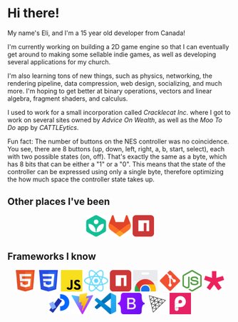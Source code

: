 # Hi there!

My name's Eli, and I'm a 15 year old developer from Canada!

I'm currently working on building a 2D game engine so that I can eventually get around to making some sellable indie games, as well as developing several applications for my church.

I'm also learning tons of new things, such as physics, networking, the rendering pipeline, data compression, web design, socializing, and much more.  I'm hoping to get better at binary operations, vectors and linear algebra, fragment shaders, and calculus.

I used to work for a small incorporation called _Cracklecat Inc_. where I got to work on several sites owned by _Advice On Wealth_, as well as the _Moo To Do_ app by _CATTLEytics_.

Fun fact: The number of buttons on the NES controller was no coincidence.  You see, there are 8 buttons (up, down, left, right, a, b, start, select), each with two possible states (on, off).  That's exactly the same as a byte, which has 8 bits that can be either a "1" or a "0".  This means that the state of the controller can be expressed using only a single byte, therefore optimizing the how much space the controller state takes up.

## Other places I've been
<div align="center">
  <a href="https://khanacademy.org/profile/smartdetective"><img height="48" src="./icons/khanacademy.svg" alt="Khan Academy icon" /></a>
  <a href="https://gitlab.com/eliaselliotson"><img height="48" src="./icons/gitlab.svg" alt="GitLab icon" /></a>
  <a href="https://www.npmjs.com/~eliaselliotson"><img height="48" src="./icons/npm.svg" alt="NPM icon" /></a>
</div>

## Frameworks I know
<div align="center">
  <img height="48" src="./icons/html.svg" alt="HTML 5 icon" />
  <img height="48" src="./icons/css.svg" alt="CSS 3 icon" />
  <img height="48" src="./icons/javascript.svg" alt="JavaScript icon" />
  <img height="48" src="./icons/react.svg" alt="React icon" />
  <img height="48" src="./icons/npm.svg" alt="NPM icon" />
  <img height="48" src="./icons/chromewebstore.svg" alt="Chrome Web Store icon" />
  <img height="48" src="./icons/git.svg" alt="Git icon" />
  <img height="48" src="./icons/node.svg" alt="Node icon" />
  <img height="48" src="./icons/p5.svg" alt="P5.js icon" />
  <img height="48" src="./icons/processing.svg" alt="Processing icon" />
  <img height="48" src="./icons/vite.svg" alt="Vite icon" />
  <img height="48" src="./icons/vscode.svg" alt="Visual Studio Code icon" />
  <img height="48" src="./icons/bootstrap.svg" alt="Bootstrap icon" />
  <img height="48" src="./icons/three.svg" alt="Three.js icon" />
  <img height="48" src="./icons/pixi.svg" alt="Pixi.js icon" />
</div>

<!--
- 🔭 I’m currently working on ...
- 🌱 I’m currently learning ...
- 👯 I’m looking to collaborate on ...
- 🤔 I’m looking for help with ...
- 💬 Ask me about ...
- 📫 How to reach me: ...
- 😄 Pronouns: ...
- ⚡ Fun fact: ...
-->
